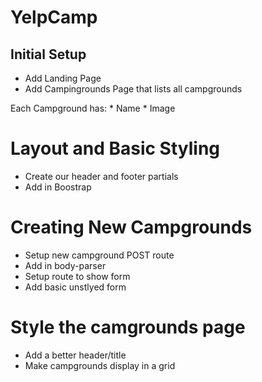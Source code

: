 # YelpCamp

## Initial Setup
* Add Landing Page
* Add Campingrounds Page that lists all campgrounds

Each Campground has:
    * Name
    * Image

# Layout and Basic Styling
* Create our header and footer partials
* Add in Boostrap

# Creating New Campgrounds
* Setup new campground POST route
* Add in body-parser
* Setup route to show form
* Add basic unstlyed form

# Style the camgrounds page
* Add a better header/title
* Make campgrounds display in a grid